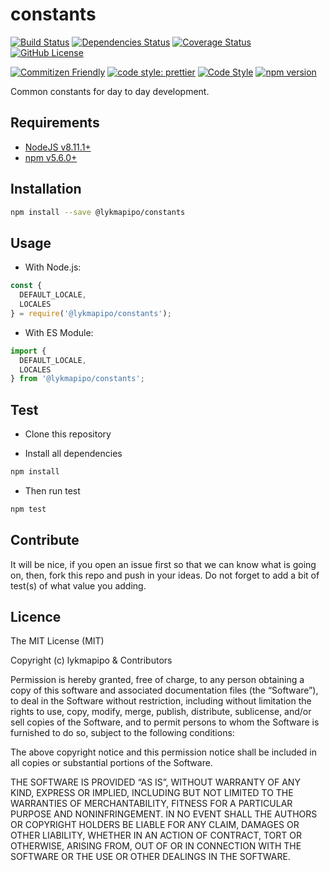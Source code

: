 # constants

[![Build Status](https://app.travis-ci.com/lykmapipo/constants.svg?branch=master)](https://app.travis-ci.com/lykmapipo/constants)
[![Dependencies Status](https://david-dm.org/lykmapipo/constants.svg)](https://david-dm.org/lykmapipo/constants)
[![Coverage Status](https://coveralls.io/repos/github/lykmapipo/constants/badge.svg?branch=master)](https://coveralls.io/github/lykmapipo/constants?branch=master)
[![GitHub License](https://img.shields.io/github/license/lykmapipo/constants)](https://github.com/lykmapipo/constants/blob/master/LICENSE)

[![Commitizen Friendly](https://img.shields.io/badge/commitizen-friendly-brightgreen.svg)](http://commitizen.github.io/cz-cli/)
[![code style: prettier](https://img.shields.io/badge/code_style-prettier-ff69b4.svg)](https://github.com/prettier/prettier)
[![Code Style](https://badgen.net/badge/code%20style/airbnb/ff5a5f?icon=airbnb)](https://github.com/airbnb/javascript)
[![npm version](https://img.shields.io/npm/v/@lykmapipo/constants)](https://www.npmjs.com/package/@lykmapipo/constants)

Common constants for day to day development.

## Requirements

- [NodeJS v8.11.1+](https://nodejs.org)
- [npm v5.6.0+](https://www.npmjs.com/)

## Installation

```sh
npm install --save @lykmapipo/constants
```

## Usage

- With Node.js:

```js
const {
  DEFAULT_LOCALE,
  LOCALES
} = require('@lykmapipo/constants');
```

- With ES Module:

```js
import {
  DEFAULT_LOCALE,
  LOCALES
} from '@lykmapipo/constants';
```

## Test

- Clone this repository

- Install all dependencies

```sh
npm install
```

- Then run test

```sh
npm test
```

## Contribute

It will be nice, if you open an issue first so that we can know what is going on, then, fork this repo and push in your ideas. Do not forget to add a bit of test(s) of what value you adding.

## Licence

The MIT License (MIT)

Copyright (c) lykmapipo & Contributors

Permission is hereby granted, free of charge, to any person obtaining a copy of this software and associated documentation files (the “Software”), to deal in the Software without restriction, including without limitation the rights to use, copy, modify, merge, publish, distribute, sublicense, and/or sell copies of the Software, and to permit persons to whom the Software is furnished to do so, subject to the following conditions:

The above copyright notice and this permission notice shall be included in all copies or substantial portions of the Software.

THE SOFTWARE IS PROVIDED “AS IS”, WITHOUT WARRANTY OF ANY KIND, EXPRESS OR IMPLIED, INCLUDING BUT NOT LIMITED TO THE WARRANTIES OF MERCHANTABILITY, FITNESS FOR A PARTICULAR PURPOSE AND NONINFRINGEMENT. IN NO EVENT SHALL THE AUTHORS OR COPYRIGHT HOLDERS BE LIABLE FOR ANY CLAIM, DAMAGES OR OTHER LIABILITY, WHETHER IN AN ACTION OF CONTRACT, TORT OR OTHERWISE, ARISING FROM, OUT OF OR IN CONNECTION WITH THE SOFTWARE OR THE USE OR OTHER DEALINGS IN THE SOFTWARE.
